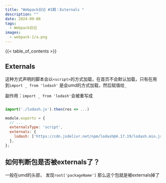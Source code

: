 ```yaml
---
title: "Webpack日记 #1期：Externals "
description: ""
date: 2024-09-08
tags:
  - Webpack日记
images:
  - webpack-1/a.png
---
```


{{< table_of_contents >}}

## Externals

这种方式声明的脚本会以`<script>`的方式加载，在首页不会默认加载，只有在用到`import _ from 'lodash'` 是会umd的方式加载，然后赋值给`_`

副作用：`import _ from 'lodash'`会被重写成

```js

import('./lodash.js').then(res => ...)

```

```js
module.exports = {
  // ...
  externalsType: 'script',
  externals: {
    lodash: ['https://cdn.jsdelivr.net/npm/lodash@4.17.19/lodash.min.js', '_'],
  },
};
```

## 如何判断包是否被externals了？

一般在umd的头部， 发现`root['packageName']` 那么这个包就是被externals掉了